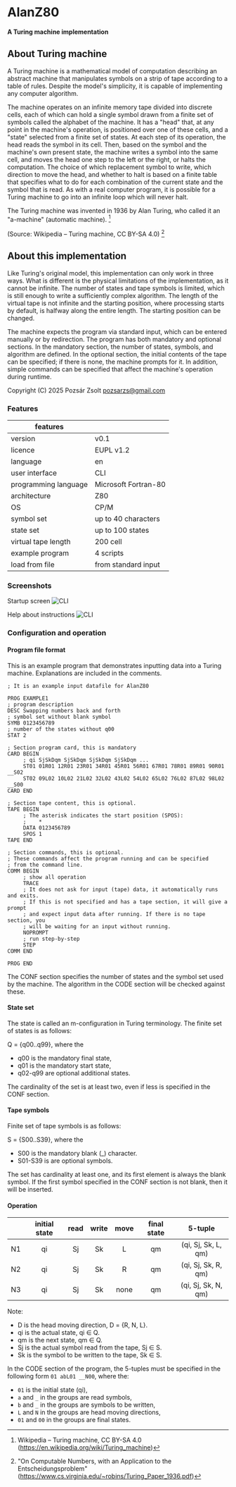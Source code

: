 # AlanZ80

**A Turing machine implementation**  

## About Turing machine

A Turing machine is a mathematical model of computation describing an abstract machine that manipulates symbols on a strip of tape according to a table of rules. Despite the model's simplicity, it is capable of implementing any
computer algorithm.

The machine operates on an infinite memory tape divided into discrete cells, each of which can hold a single symbol drawn from a finite set of symbols called the alphabet of the machine. It has a "head" that, at any point in the machine's operation, is positioned over one of these cells, and a "state" selected from a finite set of states. At each step of its operation, the head reads the symbol in its cell. Then, based on the symbol and the machine's own present state, the machine writes a symbol into the same cell, and moves the head one step to the left or the right, or halts the computation. The choice of which replacement symbol to write, which direction to move the head, and whether to halt is based on a finite table that specifies what to do for each combination of the current state and the symbol that is read. As with a real computer program, it is possible for a Turing machine to go into an infinite loop which will never halt.

The Turing machine was invented in 1936 by Alan Turing, who called it an "a-machine" (automatic machine). [^1]

(Source: Wikipedia – Turing machine, CC BY-SA 4.0) [^2]


## About this implementation

Like Turing's original model, this implementation can only work in three ways. What is different is the physical limitations of the implementation, as it cannot be infinite. The number of states and tape symbols is limited, which is still enough to write a sufficiently complex algorithm. The length of the virtual tape is not infinite and the starting position, where processing starts by default, is halfway along the entire length. The starting position can be changed.

The machine expects the program via standard input, which can be entered manually or by redirection. The program has both mandatory and optional sections. In the mandatory section, the number of states, symbols, and algorithm are defined. In the optional section, the initial contents of the tape can be specified; if there is none, the machine prompts for it. In addition, simple commands can be specified that affect the machine's operation during runtime.

Copyright (C) 2025 Pozsár Zsolt <pozsarzs@gmail.com>  


### Features

|features                |                                                     |
|------------------------|-----------------------------------------------------|
|version                 |v0.1                                                 |
|licence                 |EUPL v1.2                                            |
|language                |en                                                   |
|user interface          |CLI                                                  |
|programming language    |Microsoft Fortran-80                                 |
|architecture            |Z80                                                  |
|OS                      |CP/M                                                 |
|symbol set              |up to 40 characters                                  |
|state set               |up to 100 states                                     |
|virtual tape length     |200 cell                                             |
|example program         |4 scripts                                            |
|load from file          |from standard input                                  |


### Screenshots

Startup screen
![CLI](startup.png)

Help about instructions
![CLI](numswap.png)


### Configuration and operation

#### Program file format

This is an example program that demonstrates inputting data into a Turing machine. Explanations are included in the comments.

```
; It is an example input datafile for AlanZ80

PROG EXAMPLE1
; program description
DESC Swapping numbers back and forth                                           
; symbol set without blank symbol
SYMB 0123456789
; number of the states without q00
STAT 2

; Section program card, this is mandatory
CARD BEGIN
     ; qi SjSkDqm SjSkDqm SjSkDqm SjSkDqm ...
     ST01 01R01 12R01 23R01 34R01 45R01 56R01 67R01 78R01 89R01 90R01 __S02
     ST02 09L02 10L02 21L02 32L02 43L02 54L02 65L02 76L02 87L02 98L02 __S00
CARD END

; Section tape content, this is optional.
TAPE BEGIN
     ; The asterisk indicates the start position (SPOS):
     ;    *
     DATA 0123456789
     SPOS 1
TAPE END
                                                                                
; Section commands, this is optional.
; These commands affect the program running and can be specified 
; from the command line.
COMM BEGIN
     ; show all operation
     TRACE
     ; It does not ask for input (tape) data, it automatically runs and exits.
     ; If this is not specified and has a tape section, it will give a prompt
     ; and expect input data after running. If there is no tape section, you
     ; will be waiting for an input without running.
     NOPROMPT
     ; run step-by-step
     STEP
COMM END

PROG END
```

The CONF section specifies the number of states and the symbol set used by the machine. The algorithm in the CODE section will be checked against these.

#### State set

The state is called an m-configuration in Turing terminology. The finite set of states is as follows:

Q = {q00..q99}, where the

- q00 is the mandatory final state,
- q01 is the mandatory start state,
- q02-q99 are optional additional states.

The cardinality of the set is at least two, even if less is specified in the CONF section.

#### Tape symbols

Finite set of tape symbols is as follows:

S = {S00..S39}, where the

- S00 is the mandatory blank (_) character.
- S01-S39 is are optional symbols.

The set has cardinality at least one, and its first element is always the blank
symbol. If the first symbol specified in the CONF section is not blank, then it
will be inserted.

#### Operation

|   |initial state|read|write|move|final state|      5-tuple      |
|:-:|:-----------:|:--:|:---:|:--:|:---------:|:-----------------:|
|N1 |      qi     | Sj | Sk  | L  |    qm     |(qi, Sj, Sk, L, qm)|	
|N2 |      qi     | Sj | Sk  | R  |    qm     |(qi, Sj, Sk, R, qm)|	
|N3 |      qi     | Sj | Sk  |none|    qm     |(qi, Sj, Sk, N, qm)|	

Note:
- D is the head moving direction, D = {R, N, L}.
- qi is the actual state, qi ∈ Q.
- qm is the next state, qm ∈ Q.
- Sj is the actual symbol read from the tape, Sj ∈ S.
- Sk is the symbol to be written to the tape, Sk ∈ S.

In the CODE section of the program, the 5-tuples must be specified in the
following form `01 abL01 __N00`, where the:
- `01` is the initial state (qi),
- `a` and `_` in the groups are read symbols,
- `b` and `_` in the groups are symbols to be written,
- `L` and `N` in the groups are head moving directions,
- `01` and `00` in the groups are final states.

[^1]: Wikipedia – Turing machine, CC BY-SA 4.0
      (https://en.wikipedia.org/wiki/Turing_machine)

[^2]: "On Computable Numbers, with an Application to the Entscheidungsproblem"
      (https://www.cs.virginia.edu/~robins/Turing_Paper_1936.pdf)
